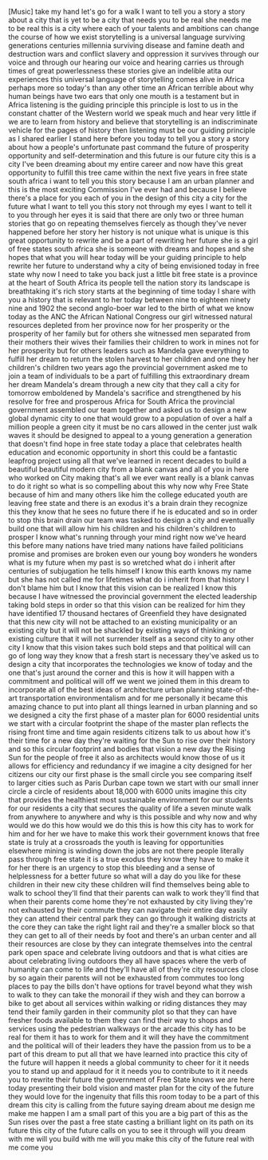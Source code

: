 
[Music]
take my hand let&#39;s go for a walk I want
to tell you a story a story about a city
that is yet to be a city that needs you
to be real she needs me to be real this
is a city where each of your talents and
ambitions can change the course of how
we exist storytelling is a universal
language surviving generations centuries
millennia surviving disease and famine
death and destruction wars and conflict
slavery and oppression it survives
through our voice and through our
hearing our voice and hearing carries us
through times of great powerlessness
these stories give an indelible atita
our experiences this universal language
of storytelling comes alive in Africa
perhaps more so today&#39;s than any other
time an African terrible about why human
beings have two ears that only one mouth
is a testament but in Africa listening
is the guiding principle this principle
is lost to us in the constant chatter of
the Western world we speak much and hear
very little if we are to learn from
history and believe that storytelling is
an indiscriminate vehicle for the pages
of history then listening must be our
guiding principle as I shared earlier I
stand here before you today to tell you
a story a story about how a people&#39;s
unfortunate past command the future of
prosperity opportunity and
self-determination and this future is
our future city this is a city I&#39;ve been
dreaming about my entire career and now
have this great opportunity to fulfill
this tree
came within the next five years in free
state south africa i want to tell you
this story because I am an urban planner
and this is the most exciting Commission
I&#39;ve ever had and because I believe
there&#39;s a place for you each of you in
the design of this city a city for the
future what I want to tell you this
story not through my eyes I want to tell
it to you through her eyes it is said
that there are only two or three human
stories that go on repeating themselves
fiercely as though they&#39;ve never
happened before her story her history is
not unique what is unique is this great
opportunity to rewrite and be a part of
rewriting her future she is a girl of
free states south africa she is someone
with dreams and hopes and she hopes that
what you will hear today will be your
guiding principle to help rewrite her
future to understand why a city of being
envisioned today in free state why now I
need to take you back just a little bit
free state is a province at the heart of
South Africa its people tell the nation
story its landscape is breathtaking it&#39;s
rich story starts at the beginning of
time today I share with you a history
that is relevant to her today between
nine to eighteen ninety nine and 1902
the second anglo-boer war led to the
birth of what we know today as the ANC
the African National Congress our girl
witnessed natural resources depleted
from her province now for her prosperity
or the prosperity of her family but for
others she witnessed men separated from
their mothers their wives their families
their children to work in mines not for
her prosperity but for others leaders
such as Mandela gave everything to
fulfill her dream to return the stolen
harvest to her children and one
they her children&#39;s children two years
ago the provincial government asked me
to join a team of individuals to be a
part of fulfilling this extraordinary
dream her dream Mandela&#39;s dream through
a new city that they call a city for
tomorrow emboldened by Mandela&#39;s
sacrifice and strengthened by his
resolve for free and prosperous Africa
for South Africa the provincial
government assembled our team together
and asked us to design a new global
dynamic city to one that would grow to a
population of over a half a million
people a green city it must be no cars
allowed in the center just walk waves it
should be designed to appeal to a young
generation a generation that doesn&#39;t
find hope in free state today a place
that celebrates health education and
economic opportunity in short this could
be a fantastic leapfrog project using
all that we&#39;ve learned in recent decades
to build a beautiful beautiful modern
city from a blank canvas and all of you
in here who worked on City making that&#39;s
all we ever want really is a blank
canvas to do it right so what is so
compelling about this why now why Free
State because of him and many others
like him the college educated youth are
leaving free state and there is an
exodus it&#39;s a brain drain they recognize
this they know that he sees no future
there if he is educated and so in order
to stop this brain drain our team was
tasked to design a city and eventually
build one that will allow him his
children and his children&#39;s children to
prosper I know what&#39;s running through
your mind right now we&#39;ve heard this
before many nations have tried many
nations have failed politicians promise
and promises are broken even our young
boy wonders he wonders what is my future
when my past is so wretched what do i
inherit after centuries of subjugation
he tells himself I know this earth knows
my name but she has not called me for
lifetimes what do i inherit from that
history I don&#39;t blame him but I know
that this vision can be realized I know
this because I have witnessed the
provincial government the elected
leadership taking bold steps in order so
that this vision can be realized for him
they have identified 17 thousand
hectares of Greenfield they have
designated that this new city will not
be attached to an existing municipality
or an existing city but it will not be
shackled by existing ways of thinking or
existing culture that it will not
surrender itself as a second city to any
other city I know that this vision takes
such bold steps and that political will
can go of long way they know that a
fresh start is necessary they&#39;ve asked
us to design a city that incorporates
the technologies we know of today and
the one that&#39;s just around the corner
and this is how it will happen with a
commitment and political will off we
went we joined them in this dream to
incorporate all of the best ideas of
architecture urban planning
state-of-the-art transportation
environmentalism and for me personally
it became this amazing chance to put
into plant all things learned in urban
planning and so we designed a city the
first phase of a master plan for 6000
residential units we start with a
circular footprint the shape of the
master plan reflects the rising front
time and time again residents citizens
talk to us about how it&#39;s their time for
a new day they&#39;re waiting for the Sun to
rise over their history and so this
circular footprint and bodies that
vision a new day the Rising Sun for the
people of free
it also as architects would know those
of us it allows for efficiency and
redundancy if we imagine a city designed
for her citizens our city our first
phase is the small circle you see
comparing itself to larger cities such
as Paris Durban cape town we start with
our small inner circle a circle of
residents about 18,000 with 6000 units
imagine this city that provides the
healthiest most sustainable environment
for our students for our residents a
city that secures the quality of life a
seven minute walk from anywhere to
anywhere and why is this possible and
why now and why would we do this how
would we do this this is how this city
has to work for him and for her we have
to make this work their government knows
that free state is truly at a crossroads
the youth is leaving for opportunities
elsewhere mining is winding down the
jobs are not there people literally pass
through free state it is a true exodus
they know they have to make it for her
there is an urgency to stop this
bleeding and a sense of helplessness for
a better future so what will a day do
you like for these children in their new
city these children will find themselves
being able to walk to school they&#39;ll
find that their parents can walk to work
they&#39;ll find that when their parents
come home they&#39;re not exhausted by city
living they&#39;re not exhausted by their
commute they can navigate their entire
day easily they can attend their central
park they can go through it walking
districts at the core they can take the
right light rail and they&#39;re a smaller
block so that they can get to all of
their needs by foot and there&#39;s an urban
center and all their resources are close
by they can integrate themselves into
the central park open space and
celebrate living outdoors and that is
what cities are about celebrating living
outdoors they all have spaces where the
verb of humanity can come to life and
they&#39;ll have all of
they&#39;re city resources close by so again
their parents will not be exhausted from
commutes too long places to pay the
bills don&#39;t have options for travel
beyond what they wish to walk to they
can take the monorail if they wish and
they can borrow a bike to get about all
services within walking or riding
distances they may tend their family
garden in their community plot so that
they can have fresher foods available to
them they can find their way to shops
and services using the pedestrian
walkways or the arcade this city has to
be real for them it has to work for them
and it will they have the commitment and
the political will of their leaders they
have the passion from us to be a part of
this dream to put all that we have
learned into practice this city of the
future will happen it needs a global
community to cheer for it it needs you
to stand up and applaud for it it needs
you to contribute to it it needs you to
rewrite their future the government of
Free State knows we are here today
presenting their bold vision and master
plan for the city of the future they
would love for the ingenuity that fills
this room today to be a part of this
dream this city is calling from the
future saying dream about me design me
make me happen I am a small part of this
you are a big part of this as the Sun
rises over the past a free state casting
a brilliant light on its path on its
future this city of the future calls on
you to see it through will you dream
with me will you build with me will you
make this city of the future real with
me come
you
